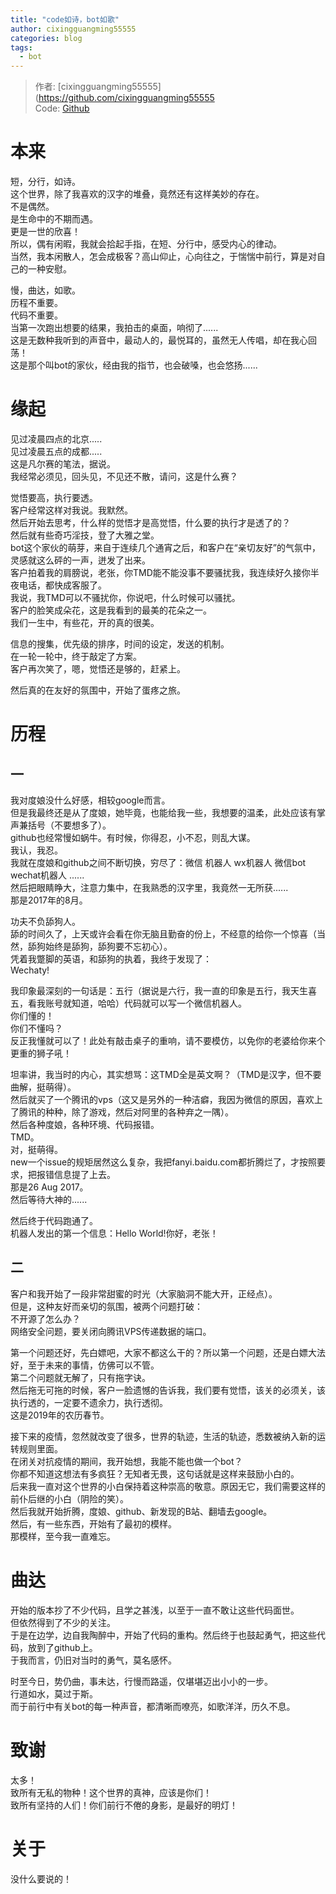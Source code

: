 ```yaml
---
title: "code如诗，bot如歌"
author: cixingguangming55555
categories: blog
tags:
  - bot
---
```


> 作者: [cixingguangming55555](https://github.com/cixingguangming55555  
> Code: [Github](https://github.com/cixingguangming55555)

  # 本来
  短，分行，如诗。  
  这个世界，除了我喜欢的汉字的堆叠，竟然还有这样美妙的存在。  
  不是偶然。  
  是生命中的不期而遇。  
  更是一世的欣喜！  
  所以，偶有闲暇，我就会拾起手指，在短、分行中，感受内心的律动。  
  当然，我本闲散人，怎会成极客？高山仰止，心向往之，于惴惴中前行，算是对自己的一种安慰。  
  
  慢，曲达，如歌。  
  历程不重要。  
  代码不重要。  
  当第一次跑出想要的结果，我拍击的桌面，响彻了......  
  这是无数种我听到的声音中，最动人的，最悦耳的，虽然无人传唱，却在我心回荡！  
  这是那个叫bot的家伙，经由我的指节，也会破嗓，也会悠扬......  
  
  # 缘起
  见过凌晨四点的北京.....  
  见过凌晨五点的成都.....    
  这是凡尔赛的笔法，据说。  
  我经常必须见，回头见，不见还不散，请问，这是什么赛？   
  
  觉悟要高，执行要透。  
  客户经常这样对我说。我默然。  
  然后开始去思考，什么样的觉悟才是高觉悟，什么要的执行才是透了的？  
  然后就有些奇巧淫技，登了大雅之堂。  
  bot这个家伙的萌芽，来自于连续几个通宵之后，和客户在“亲切友好”的气氛中，灵感就这么砰的一声，迸发了出来。  
  客户拍着我的肩膀说，老张，你TMD能不能没事不要骚扰我，我连续好久接你半夜电话，都快成客服了。  
  我说，我TMD可以不骚扰你，你说吧，什么时候可以骚扰。  
  客户的脸笑成朵花，这是我看到的最美的花朵之一。  
  我们一生中，有些花，开的真的很美。  
  
  信息的搜集，优先级的排序，时间的设定，发送的机制。  
  在一轮一轮中，终于敲定了方案。  
  客户再次笑了，嗯，觉悟还是够的，赶紧上。  
  
  然后真的在友好的氛围中，开始了蛋疼之旅。  

  # 历程
  ## 一
  我对度娘没什么好感，相较google而言。  
  但是我最终还是从了度娘，她毕竟，也能给我一些，我想要的温柔，此处应该有掌声兼括号（不要想多了）。   
  github也经常慢如蜗牛。有时候，你得忍，小不忍，则乱大谋。   
  我认，我忍。  
  我就在度娘和github之间不断切换，穷尽了：微信 机器人 wx机器人 微信bot wechat机器人 ......   
  然后把眼睛睁大，注意力集中，在我熟悉的汉字里，我竟然一无所获......  
  那是2017年的8月。  
  
  功夫不负舔狗人。  
  舔的时间久了，上天或许会看在你无脑且勤奋的份上，不经意的给你一个惊喜（当然，舔狗始终是舔狗，舔狗要不忘初心）。  
  凭着我蹩脚的英语，和舔狗的执着，我终于发现了：  
  Wechaty!  
  
  我印象最深刻的一句话是：五行（据说是六行，我一直的印象是五行，我天生喜五，看我账号就知道，哈哈）代码就可以写一个微信机器人。  
  你们懂的！  
  你们不懂吗？  
  反正我懂就可以了！此处有敲击桌子的重响，请不要模仿，以免你的老婆给你来个更重的狮子吼！   
  
  坦率讲，我当时的内心，其实想骂：这TMD全是英文啊？（TMD是汉字，但不要曲解，挺萌得）。   
  然后就买了一个腾讯的vps（这又是另外的一种洁癖，我因为微信的原因，喜欢上了腾讯的种种，除了游戏，然后对阿里的各种弃之一隅）。  
  然后各种度娘，各种环境、代码报错。  
  TMD。  
  对，挺萌得。  
  new一个issue的规矩居然这么复杂，我把fanyi.baidu.com都折腾烂了，才按照要求，把报错信息提了上去。  
  那是26 Aug 2017。   
  然后等待大神的......  
  
  然后终于代码跑通了。  
  机器人发出的第一个信息：Hello World!你好，老张！  
  
## 二
  客户和我开始了一段非常甜蜜的时光（大家脑洞不能大开，正经点）。    
  但是，这种友好而亲切的氛围，被两个问题打破：  
  不开源了怎么办？  
  网络安全问题，要关闭向腾讯VPS传递数据的端口。  
  
  第一个问题还好，先白嫖吧，大家不都这么干的？所以第一个问题，还是白嫖大法好，至于未来的事情，仿佛可以不管。    
  第二个问题就无解了，只有拖字诀。  
  然后拖无可拖的时候，客户一脸遗憾的告诉我，我们要有觉悟，该关的必须关，该执行透的，一定要不遗余力，执行透彻。  
  这是2019年的农历春节。  
  
  接下来的疫情，忽然就改变了很多，世界的轨迹，生活的轨迹，悉数被纳入新的运转规则里面。  
  在闭关对抗疫情的期间，我开始想，我能不能也做一个bot？  
  你都不知道这想法有多疯狂？无知者无畏，这句话就是这样来鼓励小白的。  
  后来我一直对这个世界的小白保持着这种崇高的敬意。原因无它，我们需要这样的前仆后继的小白（阴险的笑）。  
  然后我就开始折腾，度娘、github、新发现的B站、翻墙去google。  
  然后，有一些东西，开始有了最初的模样。   
  那模样，至今我一直难忘。  
  
  # 曲达  
  开始的版本抄了不少代码，且学之甚浅，以至于一直不敢让这些代码面世。  
  但依然得到了不少的关注。    
  于是在边学，边自我陶醉中，开始了代码的重构。然后终于也鼓起勇气，把这些代码，放到了github上。  
  于我而言，仍旧对当时的勇气，莫名感怀。  
  
  时至今日，势仍曲，事未达，行慢而路遥，仅堪堪迈出小小的一步。  
  行道如水，莫过于斯。  
  而于前行中有关bot的每一种声音，都清晰而嘹亮，如歌洋洋，历久不息。  
  
  # 致谢
  太多！  
  致所有无私的物种！这个世界的真神，应该是你们！  
  致所有坚持的人们！你们前行不倦的身影，是最好的明灯！
  
  # 关于
  没什么要说的！
